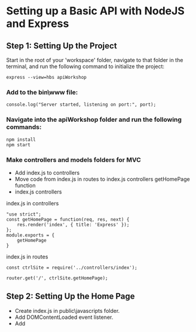 # Setting up a Basic API with NodeJS and Express

## Step 1: Setting Up the Project
Start in the root of your 'workspace' folder, navigate to that folder in the terminal, 
and run the following command to initialize the project:

`express --view=hbs apiWorkshop`


### Add to the bin\www file:
`console.log("Server started, listening on port:", port);`

### Navigate into the apiWorkshop folder and run the following commands:
```
npm install
npm start
```

### Make controllers and models folders for MVC 
- Add index.js to controllers
- Move code from index.js in routes to index.js controllers getHomePage function
- index.js controllers

index.js in controllers
```
"use strict";
const getHomePage = function(req, res, next) {
    res.render('index', { title: 'Express' });
};
module.exports = {
    getHomePage
}
```

index.js in routes
```
const ctrlSite = require('../controllers/index');

router.get('/', ctrlSite.getHomePage);
```

## Step 2: Setting Up the Home Page
- Create index.js in public\javascripts folder.
- Add DOMContentLoaded event listener.
- Add <script> to layout.hbs

layout.hbs
`<script src="../javascripts/index.js"></script>`

index.js in javascripts
```
"use strict";

document.addEventListener("DOMContentLoaded", () =>{
    console.log("hello");

});
```

Add code to index.hbs
```
<hr>
<h2>Create Post</h2>
<form>
    <label for="title">Title</label>
    <input id="title" type="text">
    <br>
    <label for="body">Body</label>
    <input id="body" type="text">
    <br>
    <br>
    <button id="btnCreatePost" type="button">Create Post</button>
    <br>
    <br>
    <span id="msgCreatePost"></span>
</form>
<br>
<hr>
<h2>Get Posts</h2>
<button id="btnGetPosts" type="button">Get Posts</button>
<br>
<table id="resultTable" style="display: none;"></table>
```

## Step 3: Setting Up GET request
- npm Install axios.
- Create api.js in controllers folder and require in route file.
- Add getPosts function to api.js in controllers
- Add GET route to index.js in routes.
- Add getPosts function and eventListener to index.js in javascripts


## Step 4: Setting Up POST request
- Add createPost function to api.js in controllers
- Add POST route to index.js in routes.
- Add createPost function and eventListener to index.js in javascripts

## Conclusion
In this workshop, we have learned how to build a simple API using Node.js and Express. We covered setting up the project, defining routes, implementing middleware, and the startings of an MVC pattern. This is just the beginning of your journey into building APIs and web applications with Node.js and Express. There is much more to explore and learn, such as a fully realized MVC pattern, database integration, authentication, and more complex API features.

## Additional Resources:
Continue your Node.js learning journey with these additional resources:

[Official Node.js Documentation](https://nodejs.org/en/docs/): Explore the official Node.js documentation for in-depth information about Node.js and its modules.

[Express.js Documentation](https://expressjs.com/): Refer to the official Express.js documentation for detailed explanations of Express features and best practices.

[RESTful API Design Best Practices](https://restfulapi.net/): Study the best practices and principles of RESTful API design to create efficient and user-friendly APIs.

[Mongoose (for MongoDB integration)](https://mongoosejs.com/): If you want to dive into using databases with Node.js, Mongoose is a popular library for MongoDB integration.

[MySQL npm (for MySQL integration)](https://www.npmjs.com/package/mysql): Node.js also pairs well with relational databases and the mysql package on npm is a great place to get started.

[JWT Authentication in Node.js](https://jwt.io/): Learn about JSON Web Tokens (JWT) and how to implement token-based authentication in Node.js applications.

[Postman](https://www.postman.com/): Use Postman for testing and interacting with APIs.

Online tutorials and YouTube videos: There are numerous tutorials and guides available online that cover various aspects of Node.js, Express, and API development.
